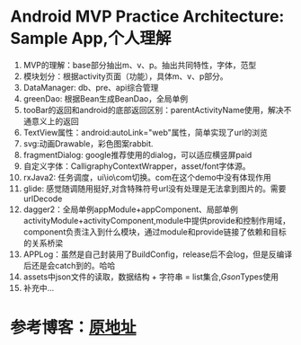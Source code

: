 # Android MVP Practice Architecture: Sample App,个人理解

 1. MVP的理解：base部分抽出m、v、p。抽出共同特性，字体，范型
 2. 模块划分：根据activity页面（功能），具体m、v、p部分。
 3. DataManager: db、pre、api综合管理
 4. greenDao: 根据Bean生成BeanDao，全局单例
 5. tooBar的返回和android的底部返回区别：parentActivityName使用，解决不通意义上的返回
 6. TextView属性：android:autoLink="web"属性，简单实现了url的浏览
 7. svg:动画Drawable，彩色图案rabbit.
 8. fragmentDialog: google推荐使用的dialog，可以适应横竖屏paid
 9. 自定义字体：CalligraphyContextWrapper，asset/font字体源。
 10. rxJava2: 任务调度，ui\io\com切换。com在这个demo中没有体现作用
 11. glide: 感觉随调随用挺好,对含特殊符号url没有处理是无法拿到图片的。需要urlDecode
 12. dagger2：全局单例appModule+appComponent、局部单例activityModule+activityComponent,module中提供provide和控制作用域，component负责注入到什么模块，通过module和provide链接了依赖和目标的关系桥梁
 13. APPLog：虽然是自己封装用了BuildConfig，release后不会log，但是反编译后还是会catch到的。哈哈
 14. assets中json文件的读取，数据结构 + 字符串 = list集合,$Gson$Types使用
 15. 补充中...
 
 # 参考博客：[原地址](https://github.com/MindorksOpenSource/android-mvp-architecture)


